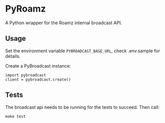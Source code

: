 # PyRoamz

A Python wrapper for the Roamz internal broadcast API.

## Usage

Set the environment variable `PYBROADCAST_BASE_URL`, check .env.sample for details.

Create a PyBroadcast instance:

    import pybroadcast
    client = pybroadcast.create()


## Tests

The broadcast api needs to be running for the tests to succeed. Then call:

    make test
